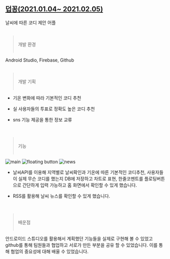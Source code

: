 

## [**덥꽁**(2021.01.04~ 2021.02.05)](https://github.com/ramdaG/Project2021)

날씨에 따른 코디 제안 어플
<br/><br/>

> <br/>개발 환경<br/><br/>

Android Studio, Firebase, Github<br/><br/>




> <br/>개발 기획<br/><br/>


- 기온 변화에 따라 기본적인 코디 추천



- 실 사용자들의 투표로 정확도 높은 코디 추천


- sns 기능 제공을 통한 정보 교류


<br/>

> <br/>기능<br/><br/>


![main](https://steemitimages.com/250x0//https://i.esdrop.com/d/zap37G3xKb.PNG) 
![floating button](https://steemitimages.com/250x0//https://i.esdrop.com/d/lgMPtN0icG.PNG)
![news](https://steemitimages.com/250x0//https://i.esdrop.com/d/oyig56O7pZ.PNG)


- 날씨API를 이용해 지역별로 날씨확인과 기온에 따른 기본적인 코디추천, 사용자들이 실제 무슨 코디를 했는지 DB에 저장하고 차트로 표현, 한줄코멘트를 플로팅버튼으로 간단하게 입력 가능하고 홈 화면에서 확인할 수 있게 했습니다.

- RSS를 활용해 날씨 뉴스를 확인할 수 있게 했습니다.

<br/>

> <br/>배운점<br/><br/>


안드로이드 스튜디오를 활용해서 계획했던 기능들을 실제로 구현해 볼 수 있었고 github를 통해 팀원들과 협업하고 서로가 만든 부분을 공유 할 수 있었습니다. 이를 통해 협업의 중요성에 대해 배울 수 있었습니다.
